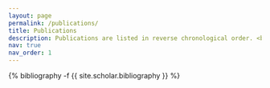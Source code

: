 ```yaml
---
layout: page
permalink: /publications/
title: Publications
description: Publications are listed in reverse chronological order. <br> <b>*</b> denotes  co-first authors.
nav: true
nav_order: 1
---
```

<!-- _pages/publications.md -->
<div class="publications">

{% bibliography -f {{ site.scholar.bibliography }} %}

</div>
